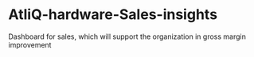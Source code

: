 # AtliQ-hardware-Sales-insights
Dashboard for sales, which will support the organization in gross margin improvement
